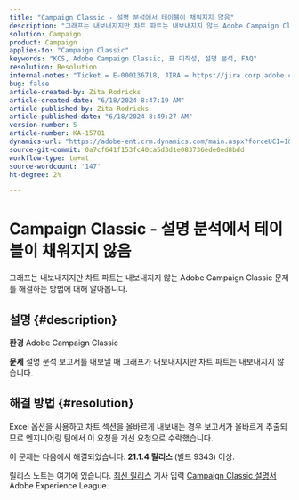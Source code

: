 ```yaml
---
title: "Campaign Classic - 설명 분석에서 테이블이 채워지지 않음"
description: "그래프는 내보내지지만 차트 파트는 내보내지지 않는 Adobe Campaign Classic 문제를 해결하는 방법에 대해 알아봅니다."
solution: Campaign
product: Campaign
applies-to: "Campaign Classic"
keywords: "KCS, Adobe Campaign Classic, 표 미작성, 설명 분석, FAQ"
resolution: Resolution
internal-notes: "Ticket = E-000136718, JIRA = https://jira.corp.adobe.com/browse/NEO-24963"
bug: false
article-created-by: Zita Rodricks
article-created-date: "6/18/2024 8:47:19 AM"
article-published-by: Zita Rodricks
article-published-date: "6/18/2024 8:49:27 AM"
version-number: 5
article-number: KA-15781
dynamics-url: "https://adobe-ent.crm.dynamics.com/main.aspx?forceUCI=1&pagetype=entityrecord&etn=knowledgearticle&id=0a56ea59-4f2d-ef11-840a-002248084fbb"
source-git-commit: 0a7cf641f153fc40ca5d3d1e083736ede0ed8bdd
workflow-type: tm+mt
source-wordcount: '147'
ht-degree: 2%

---
```


# Campaign Classic - 설명 분석에서 테이블이 채워지지 않음


그래프는 내보내지지만 차트 파트는 내보내지지 않는 Adobe Campaign Classic 문제를 해결하는 방법에 대해 알아봅니다.

## 설명 {#description}


<b>환경</b>
Adobe Campaign Classic

<b>문제</b>
설명 분석 보고서를 내보낼 때 그래프가 내보내지지만 차트 파트는 내보내지지 않습니다.


## 해결 방법 {#resolution}


Excel 옵션을 사용하고 차트 섹션을 올바르게 내보내는 경우 보고서가 올바르게 추출되므로 엔지니어링 팀에서 이 요청을 개선 요청으로 수락했습니다.

이 문제는 다음에서 해결되었습니다. <b>21.1.4 릴리스 </b>(빌드 9343) 이상.

릴리스 노트는 여기에 있습니다. [최신 릴리스](https://experienceleague.adobe.com/docs/campaign-classic/using/release-notes/latest-release.html?lang=ko-KR) 기사 입력 [Campaign Classic 설명서](https://experienceleague.adobe.com/ko/docs/campaign-classic/using/campaign-classic-home) Adobe Experience League.

